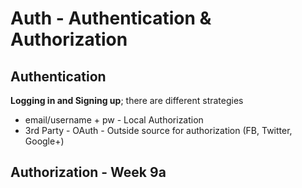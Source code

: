 # Auth - Authentication & Authorization
## Authentication
**Logging in and Signing up**; there are different strategies
* email/username + pw - Local Authorization
* 3rd Party - OAuth - Outside source for authorization (FB, Twitter, Google+)

## Authorization - Week 9a